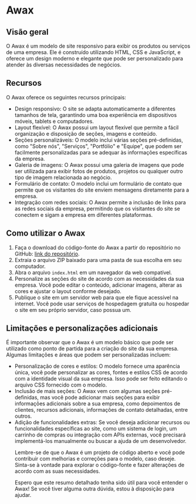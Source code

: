 <!DOCTYPE html>
<html>
<head>
  <meta charset="UTF-8">
</head>
<body>
  <h1>Awax</h1>
  <h2>Visão geral</h2>
  <p>
    O Awax é um modelo de site responsivo para exibir os produtos ou serviços de uma empresa. Ele é construído utilizando HTML, CSS e JavaScript, e oferece um design moderno e elegante que pode ser personalizado para atender às diversas necessidades de negócios.
  </p>
  <h2>Recursos</h2>
  <p>
    O Awax oferece os seguintes recursos principais:
  </p>
  <ul>
    <li>Design responsivo: O site se adapta automaticamente a diferentes tamanhos de tela, garantindo uma boa experiência em dispositivos móveis, tablets e computadores.</li>
    <li>Layout flexível: O Awax possui um layout flexível que permite a fácil organização e disposição de seções, imagens e conteúdo.</li>
    <li>Seções personalizáveis: O modelo inclui várias seções pré-definidas, como "Sobre nós", "Serviços", "Portfólio" e "Equipe", que podem ser facilmente personalizadas para se adequar às informações específicas da empresa.</li>
    <li>Galeria de imagens: O Awax possui uma galeria de imagens que pode ser utilizada para exibir fotos de produtos, projetos ou qualquer outro tipo de imagem relacionada ao negócio.</li>
    <li>Formulário de contato: O modelo inclui um formulário de contato que permite que os visitantes do site enviem mensagens diretamente para a empresa.</li>
    <li>Integração com redes sociais: O Awax permite a inclusão de links para as redes sociais da empresa, permitindo que os visitantes do site se conectem e sigam a empresa em diferentes plataformas.</li>
  </ul>
  <h2>Como utilizar o Awax</h2>
  <ol>
    <li>Faça o download do código-fonte do Awax a partir do repositório no GitHub: <a href="https://github.com/MarcioGuinati/awax">link do repositório</a>.</li>
    <li>Extraia o arquivo ZIP baixado para uma pasta de sua escolha em seu computador.</li>
    <li>Abra o arquivo <code>index.html</code> em um navegador da web compatível.</li>
    <li>Personalize as seções do site de acordo com as necessidades da sua empresa. Você pode editar o conteúdo, adicionar imagens, alterar as cores e ajustar o layout conforme desejado.</li>
    <li>Publique o site em um servidor web para que ele fique acessível na internet. Você pode usar serviços de hospedagem gratuita ou hospedar o site em seu próprio servidor, caso possua um.</li>
  </ol>
  <h2>Limitações e personalizações adicionais</h2>
  <p>
    É importante observar que o Awax é um modelo básico que pode ser utilizado como ponto de partida para a criação do site da sua empresa. Algumas limitações e áreas que podem ser personalizadas incluem:
  </p>
  <ul>
    <li>Personalização de cores e estilos: O modelo fornece uma aparência única, você pode personalizar as cores, fontes e estilos CSS de acordo com a identidade visual da sua empresa. Isso pode ser feito editando o arquivo CSS fornecido com o modelo.

<li>Inclusão de mais seções: O Awax vem com algumas seções pré-definidas, mas você pode adicionar mais seções para exibir informações adicionais sobre a sua empresa, como depoimentos de clientes, recursos adicionais, informações de contato detalhadas, entre outros.</li>
<li>Adição de funcionalidades extras: Se você deseja adicionar recursos ou funcionalidades específicas ao site, como um sistema de login, um carrinho de compras ou integração com APIs externas, você precisará implementá-los manualmente ou buscar a ajuda de um desenvolvedor.</li>
  <p>
    Lembre-se de que o Awax é um projeto de código aberto e você pode contribuir com melhorias e correções para o modelo, caso deseje. Sinta-se à vontade para explorar o código-fonte e fazer alterações de acordo com as suas necessidades.
  </p>
  <p>
    Espero que este resumo detalhado tenha sido útil para você entender o Awax! Se você tiver alguma outra dúvida, estou à disposição para ajudar.
  </p>
</body>
</html>



